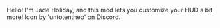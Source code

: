 Hello! I'm Jade Holiday, and this mod lets you customize your HUD a bit more!
Icon by 'untotentheo' on Discord.